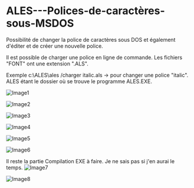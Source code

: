 # ALES---Polices-de-caractères-sous-MSDOS
Possibilité de changer la police de caractères sous DOS et également d'éditer et de créer une nouvelle police.

Il est possible de charger une police en ligne de commande. Les fichiers "FONT" ont une extension ".ALS". 

Exemple c:\ALES\ales /charger italic.als  -> pour changer une police "italic". ALES étant le dossier où se trouve le programme ALES.EXE. 

![Image1](https://user-images.githubusercontent.com/102222839/204508902-270d774f-d349-44d1-b70a-28c1518b805e.jpg)


![Image2](https://user-images.githubusercontent.com/102222839/204508979-97547200-4781-4c00-a589-89de1ef2c0e5.jpg)


![Image3](https://user-images.githubusercontent.com/102222839/204509005-b1fe92b4-1dbd-44fd-ae33-7e9ae791eb9a.jpg)


![Image4](https://user-images.githubusercontent.com/102222839/204509028-a8e5c5ab-daef-4ed8-838a-4674606e7fb0.jpg)


![Image5](https://user-images.githubusercontent.com/102222839/204509058-3d8feb75-ee6b-4ebb-8f54-9dd55bd2466a.jpg)


![Image6](https://user-images.githubusercontent.com/102222839/204509096-6ffa8d17-b2f4-4c22-b4a2-c742b1251c9c.jpg)

Il reste la partie Compilation EXE à faire. Je ne sais pas si j'en aurai le temps.
![Image7](https://user-images.githubusercontent.com/102222839/204509118-78c61bf9-c29a-43b8-ab33-9bc83a221404.jpg)


![Image8](https://user-images.githubusercontent.com/102222839/204509154-64372535-e70d-49e2-bb2e-1239f7c70f94.jpg)

